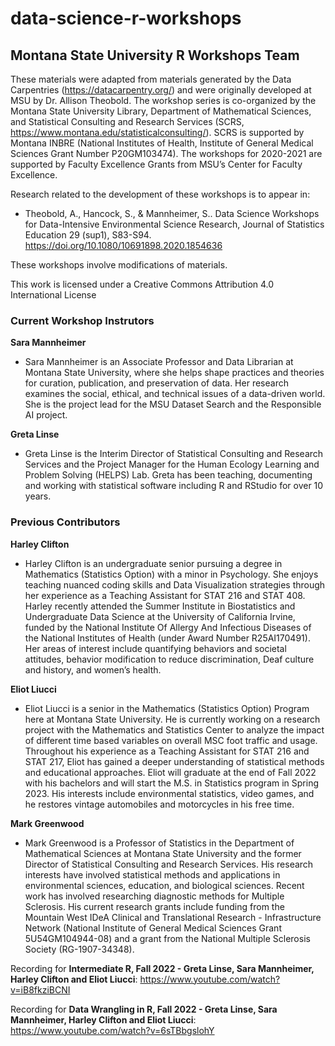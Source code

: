 # data-science-r-workshops

## Montana State University R Workshops Team
These materials were adapted from materials generated by the Data Carpentries (https://datacarpentry.org/) and were originally developed at MSU by Dr. Allison Theobold. The workshop series is co-organized by the Montana State University Library, Department of Mathematical Sciences, and Statistical Consulting and Research Services (SCRS, https://www.montana.edu/statisticalconsulting/). SCRS is supported by Montana INBRE (National Institutes of Health, Institute of General Medical Sciences Grant Number P20GM103474). The workshops for 2020-2021 are supported by Faculty Excellence Grants from MSU’s Center for Faculty Excellence.

Research related to the development of these workshops is to appear in:

* Theobold, A., Hancock, S., & Mannheimer, S.. Data Science Workshops for Data-Intensive Environmental Science Research, Journal of Statistics Education 29 (sup1), S83-S94. https://doi.org/10.1080/10691898.2020.1854636 
 

These workshops involve modifications of materials.

This work is licensed under a Creative Commons Attribution 4.0 International License


### Current Workshop Instrutors
**Sara Mannheimer**
* Sara Mannheimer is an Associate Professor and Data Librarian at Montana State University, where she helps shape practices and theories for curation, publication, and preservation of data. Her research examines the social, ethical, and technical issues of a data-driven world. She is the project lead for the MSU Dataset Search and the Responsible AI project.

**Greta Linse**
* Greta Linse is the Interim Director of Statistical Consulting and Research Services and the Project Manager for the Human Ecology Learning and Problem Solving (HELPS) Lab. Greta has been teaching, documenting and working with statistical software including R and RStudio for over 10 years.
 

### Previous Contributors
**Harley Clifton**
* Harley Clifton is an undergraduate senior pursuing a degree in Mathematics (Statistics Option) with a minor in Psychology. She enjoys teaching nuanced coding skills and Data Visualization strategies through her experience as a Teaching Assistant for STAT 216 and STAT 408. Harley recently attended the Summer Institute in Biostatistics and Undergraduate Data Science at the University of California Irvine, funded by the National Institute Of Allergy And Infectious Diseases of the National Institutes of Health (under Award Number R25AI170491). Her areas of interest include quantifying behaviors and societal attitudes, behavior modification to reduce discrimination, Deaf culture and history, and women’s health.
  
**Eliot Liucci**
* Eliot Liucci is a senior in the Mathematics (Statistics Option) Program here at Montana State University. He is currently working on a research project with the Mathematics and Statistics Center to analyze the impact of different time based variables on overall MSC foot traffic and usage. Throughout his experience as a Teaching Assistant for STAT 216 and STAT 217, Eliot has gained a deeper understanding of statistical methods and educational approaches. Eliot will graduate at the end of Fall 2022 with his bachelors and will start the M.S. in Statistics program in Spring 2023. His interests include environmental statistics, video games, and he restores vintage automobiles and motorcycles in his free time.
  
**Mark Greenwood**
* Mark Greenwood is a Professor of Statistics in the Department of Mathematical Sciences at Montana State University and the former Director of Statistical Consulting and Research Services. His research interests have involved statistical methods and applications in environmental sciences, education, and biological sciences. Recent work has involved researching diagnostic methods for Multiple Sclerosis. His current research grants include funding from the Mountain West IDeA Clinical and Translational Research - Infrastructure Network (National Institute of General Medical Sciences Grant 5U54GM104944-08) and a grant from the National Multiple Sclerosis Society (RG-1907-34348).

Recording for **Intermediate R, Fall 2022 - Greta Linse, Sara Mannheimer, Harley Clifton and Eliot Liucci**: https://www.youtube.com/watch?v=iB8fkziBCNI

Recording for **Data Wrangling in R, Fall 2022 - Greta Linse, Sara Mannheimer, Harley Clifton and Eliot Liucci**: https://www.youtube.com/watch?v=6sTBbgslohY

